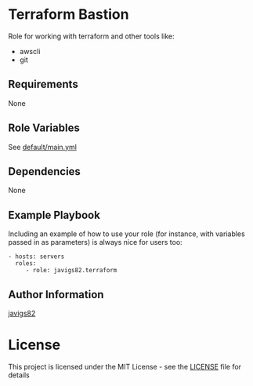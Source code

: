 # Terraform Bastion

Role for working with terraform and other tools like:

 - awscli
 - git

## Requirements

None

## Role Variables

See [default/main.yml](./default/main.yml)
 
## Dependencies

None

## Example Playbook

Including an example of how to use your role (for instance, with variables
passed in as parameters) is always nice for users too:

    - hosts: servers
      roles:
         - role: javigs82.terraform

## Author Information

[javigs82](https://github.com/javigs82)


# License

This project is licensed under the MIT License - see the [LICENSE](./LICENSE) file for details
